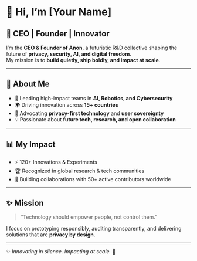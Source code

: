 # 👋 Hi, I’m [Your Name]

## 🚀 CEO | Founder | Innovator  

I’m the **CEO & Founder of Anon**, a futuristic R&D collective shaping the future of **privacy, security, AI, and digital freedom**.  
My mission is to **build quietly, ship boldly, and impact at scale**.  

---

## 🌟 About Me
- 💼 Leading high-impact teams in **AI, Robotics, and Cybersecurity**  
- 🌍 Driving innovation across **15+ countries**  
- 🔐 Advocating **privacy-first technology** and **user sovereignty**  
- 💡 Passionate about **future tech, research, and open collaboration**  

---

## 📊 My Impact
- ⚡ 120+ Innovations & Experiments  
- 🏆 Recognized in global research & tech communities  
- 🤝 Building collaborations with 50+ active contributors worldwide  

---

## ✨ Mission
> “Technology should empower people, not control them.”  

I focus on prototyping responsibly, auditing transparently, and delivering solutions that are **privacy by design**.  

---

✨ *Innovating in silence. Impacting at scale.* 🖤
